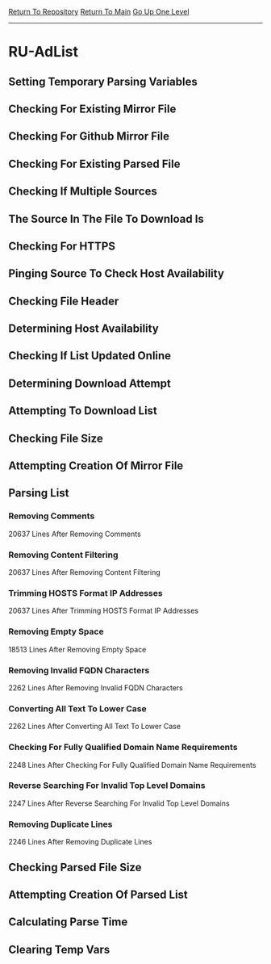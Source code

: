 [Return To Repository](https://github.com/deathbybandaid/piholeparser/)
[Return To Main](https://github.com/deathbybandaid/piholeparser/blob/master/RecentRunLogs/Mainlog.md)
[Go Up One Level](https://github.com/deathbybandaid/piholeparser/blob/master/RecentRunLogs/TopLevelScripts/30-Processing-External-Blacklists.md)
____________________________________
# RU-AdList
## Setting Temporary Parsing Variables
## Checking For Existing Mirror File
## Checking For Github Mirror File
## Checking For Existing Parsed File
## Checking If Multiple Sources
## The Source In The File To Download Is
## Checking For HTTPS
## Pinging Source To Check Host Availability
## Checking File Header
## Determining Host Availability
## Checking If List Updated Online
## Determining Download Attempt
## Attempting To Download List
## Checking File Size
## Attempting Creation Of Mirror File
## Parsing List
### Removing Comments
20637 Lines After Removing Comments
### Removing Content Filtering
20637 Lines After Removing Content Filtering
### Trimming HOSTS Format IP Addresses
20637 Lines After Trimming HOSTS Format IP Addresses
### Removing Empty Space
18513 Lines After Removing Empty Space
### Removing Invalid FQDN Characters
2262 Lines After Removing Invalid FQDN Characters
### Converting All Text To Lower Case
2262 Lines After Converting All Text To Lower Case
### Checking For Fully Qualified Domain Name Requirements
2248 Lines After Checking For Fully Qualified Domain Name Requirements
### Reverse Searching For Invalid Top Level Domains
2247 Lines After Reverse Searching For Invalid Top Level Domains
### Removing Duplicate Lines
2246 Lines After Removing Duplicate Lines
## Checking Parsed File Size
## Attempting Creation Of Parsed List
## Calculating Parse Time
## Clearing Temp Vars
